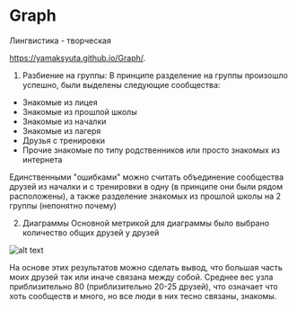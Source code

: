 # Graph
Лингвистика - творческая

https://yamaksyuta.github.io/Graph/. 

1) Разбиение на группы:
В принципе разделение на группы произошло успешно, были выделены следующие сообщества:
+ Знакомые из лицея
+ Знакомые из прошлой школы
+ Знакомые из началки
+ Знакомые из лагеря
+ Друзья с тренировки
+ Прочие знакомые по типу родственников или просто знакомых из интернета

Единственными "ошибками" можно считать объединение сообщества друзей из началки и с тренировки в одну (в принципе они были рядом расположены), а также разделение знакомых из прошлой школы на 2 группы (непонятно почему)

2) Диаграммы 
Основной метрикой для диаграммы было выбрано количество общих друзей у друзей

![alt text](https://pp.userapi.com/c847019/v847019421/15d325/157RnsEmR20.jpg "Kakoi-to graph")

На основе этих результатов можно сделать вывод, что большая часть моих друзей так или иначе связана между собой.
Среднее вес узла приблизительно 80 (приблизительно 20-25 друзей), что означает что хоть сообществ и много, но все люди в них тесно связаны, знакомы.
